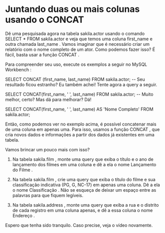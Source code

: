 # Juntando duas ou mais colunas usando o CONCAT
Dê uma pesquisada agora na tabela sakila.actor usando o comando SELECT * FROM sakila.actor e veja que temos uma coluna first_name e outra chamada last_name . Vamos imaginar que é necessário criar um relatório com o nome completo de um ator. Como podemos fazer isso? É fácil, basta usar a função CONCAT .

Para compreender seu uso, execute os exemplos a seguir no MySQL Workbench :

SELECT CONCAT (first_name, last_name) FROM sakila.actor;
-- Seu resultado ficou estranho? Eu também achei! Tente agora a query a seguir.

SELECT CONCAT(first_name, ' ', last_name) FROM sakila.actor;
-- Muito melhor, certo? Mas dá para melhorar? Dá!

SELECT CONCAT(first_name, ' ', last_name) AS 'Nome Completo' FROM sakila.actor;

Então, como podemos ver no exemplo acima, é possível concatenar mais de uma coluna em apenas uma. Para isso, usamos a função CONCAT , que cria novos dados e informações a partir dos dados já existentes em uma tabela.

Vamos brincar um pouco mais com isso?
1. Na tabela sakila.film , monte uma query que exiba o título e o ano de lançamento dos filmes em uma coluna e dê a ela o nome Lançamento do Filme .

2. Na tabela sakila.film , crie uma query que exiba o título do filme e sua classificação indicativa (PG, G, NC-17) em apenas uma coluna. Dê a ela o nome Classificação . Não se esqueça de deixar um espaço entre as palavras para que fiquem legíveis.

3. Na tabela sakila.address , monte uma query que exiba a rua e o distrito de cada registro em uma coluna apenas, e dê a essa coluna o nome Endereço .

Espero que tenha sido tranquilo. Caso precise, veja o vídeo novamente.